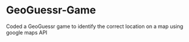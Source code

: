 # GeoGuessr-Game
Coded a GeoGuessr game to identify the correct location on a map using google maps API
